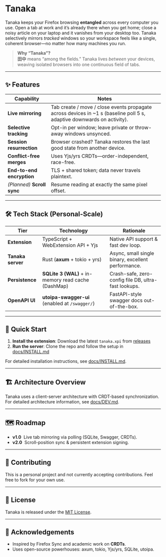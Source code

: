 # Tanaka

<!-- [![CI](https://github.com/goodbadwolf/tanaka/actions/workflows/ci.yml/badge.svg)](https://github.com/goodbadwolf/tanaka/actions/workflows/ci.yml) -->

<!-- [![Release](https://img.shields.io/github/v/release/goodbadwolf/tanaka?include_prereleases)](https://github.com/goodbadwolf/tanaka/releases) -->

Tanaka keeps your Firefox browsing **entangled** across every computer you use. Open a tab at work and it’s already there when you get home; close a noisy article on your laptop and it vanishes from your desktop too. Tanaka selectively mirrors _tracked_ windows so your workspace feels like a single, coherent browser—no matter how many machines you run.

> **Why “Tanaka”?**  
> **田中** means “among the fields.” Tanaka lives _between_ your devices, weaving isolated browsers into one continuous field of tabs.

---

## ✨ Features

| Capability                  | Notes                                                                                                                  |
| --------------------------- | ---------------------------------------------------------------------------------------------------------------------- |
| **Live mirroring**          | Tab create / move / close events propagate across devices in ~1 s (baseline poll 5 s, adaptive downwards on activity). |
| **Selective tracking**      | Opt-in per window; leave private or throw-away windows unsynced.                                                       |
| **Session resurrection**    | Browser crashed? Tanaka restores the last good state from another device.                                              |
| **Conflict-free merges**    | Uses Yjs/yrs CRDTs—order-independent, race-free.                                                                       |
| **End-to-end encryption**   | TLS + shared token; data never travels plaintext.                                                                      |
| _(Planned)_ **Scroll sync** | Resume reading at exactly the same pixel offset.                                                                       |

---

## 🛠️ Tech Stack (Personal-Scale)

| Tier              | Technology                                          | Rationale                                            |
| ----------------- | --------------------------------------------------- | ---------------------------------------------------- |
| **Extension**     | TypeScript + WebExtension API + Yjs                 | Native API support & fast dev loop.                  |
| **Tanaka server** | Rust (**axum** + tokio + yrs)                       | Async, small single binary, excellent performance.   |
| **Persistence**   | **SQLite 3 (WAL)** + in-memory read cache (DashMap) | Crash-safe, zero-config file DB, ultra-fast lookups. |
| **OpenAPI UI**    | **utoipa-swagger-ui** (enabled at `/swagger/`)      | FastAPI-style swagger docs out-of-the-box.           |

---

## 🚀 Quick Start

1. **Install the extension**: Download the latest `tanaka.xpi` from [releases](https://github.com/goodbadwolf/tanaka/releases)
2. **Run the server**: Clone the repo and follow the setup in [docs/INSTALL.md](@docs/INSTALL.md)

For detailed installation instructions, see [docs/INSTALL.md](@docs/INSTALL.md).

---

## 🏗️ Architecture Overview

Tanaka uses a client-server architecture with CRDT-based synchronization. For detailed architecture information, see [docs/DEV.md](@docs/DEV.md#1-architecture).

---

## 🗺️ Roadmap

- **v1.0**  Live tab mirroring via polling (SQLite, Swagger, CRDTs).
- **v2.0**  Scroll-position sync & persistent extension signing.

---

## 🤝 Contributing

This is a personal project and not currently accepting contributions. Feel free to fork for your own use.

---

## 📄 License

Tanaka is released under the [MIT License](LICENSE).

---

## 🙏 Acknowledgements

- Inspired by Firefox Sync and academic work on **CRDTs**.
- Uses open-source powerhouses: axum, tokio, Yjs/yrs, SQLite, utoipa.
